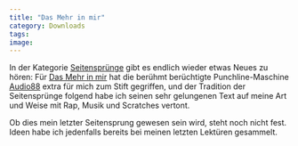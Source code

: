 ```yaml
---
title: "Das Mehr in mir"
category: Downloads
tags: 
image: 
---
```


In der Kategorie [Seitensprünge](http://www.misantropolis.de/?inc=downloads&/musik=11) gibt es endlich wieder etwas Neues zu hören: Für [Das Mehr in mir](http://www.misantropolis.de/mp3/misanthrop_-_das_mehr_in_mir.mp3) hat die berühmt berüchtigte Punchline-Maschine [Audio88](http://www.audio88.de) extra für mich zum Stift gegriffen, und der Tradition der Seitensprünge folgend habe ich seinen sehr gelungenen Text auf meine Art und Weise mit Rap, Musik und Scratches vertont.  

  

Ob dies mein letzter Seitensprung gewesen sein wird, steht noch nicht fest. Ideen habe ich jedenfalls bereits bei meinen letzten Lektüren gesammelt.